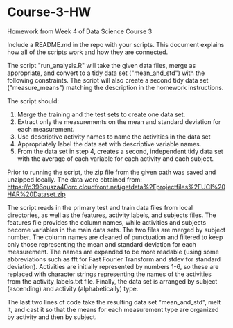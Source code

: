 # Course-3-HW
Homework from Week 4 of Data Science Course 3

Include a README.md in the repo with your scripts. This document explains how all of the scripts work and how they are connected.

The script "run_analysis.R" will take the given data files, merge as appropriate, and convert to a tidy data set ("mean_and_std") with the following constraints.  The script will also create a second tidy data set ("measure_means") matching the description in the homework instructions.

The script should:
1. Merge the training and the test sets to create one data set.
2. Extract only the measurements on the mean and standard deviation for each measurement.
3. Use descriptive activity names to name the activities in the data set
4. Appropriately label the data set with descriptive variable names.
5. From the data set in step 4, creates a second, independent tidy data set with the average of each variable for each activity and each subject.

Prior to running the script, the zip file from the given path was saved and unzipped locally.  The data were obtained from:
https://d396qusza40orc.cloudfront.net/getdata%2Fprojectfiles%2FUCI%20HAR%20Dataset.zip

The script reads in the primary test and train data files from local directories, as well as the features, activity labels, and subjects files.  The features file provides the column names, while activities and subjects become variables in the main data sets.  The two files are merged by subject number.
The column names are cleaned of punctuation and filtered to keep only those representing the mean and standard deviation for each measurement.  The names are expanded to be more readable (using some abbreviations such as fft for Fast Fourier Transform and stdev for standard deviation).
Activities are initially represented by numbers 1-6, so these are replaced with character strings representing the names of the activities from the activity_labels.txt file.  Finally, the data set is arranged by subject (ascending) and activity (alphabetically) type.

The last two lines of code take the resulting data set "mean_and_std", melt it, and cast it so that the means for each measurement type are organized by activity and then by subject.
